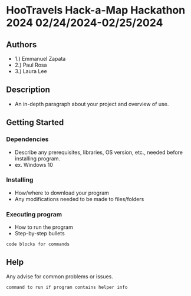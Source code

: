 

# HooTravels Hack-a-Map Hackathon 2024 02/24/2024-02/25/2024

## Authors
* 1.) Emmanuel Zapata 
* 2.) Paul Rosa
* 3.) Laura Lee

## Description

* An in-depth paragraph about your project and overview of use.

## Getting Started

### Dependencies

* Describe any prerequisites, libraries, OS version, etc., needed before installing program.
* ex. Windows 10

### Installing

* How/where to download your program
* Any modifications needed to be made to files/folders

### Executing program

* How to run the program
* Step-by-step bullets
```
code blocks for commands
```

## Help

Any advise for common problems or issues.
```
command to run if program contains helper info
```




